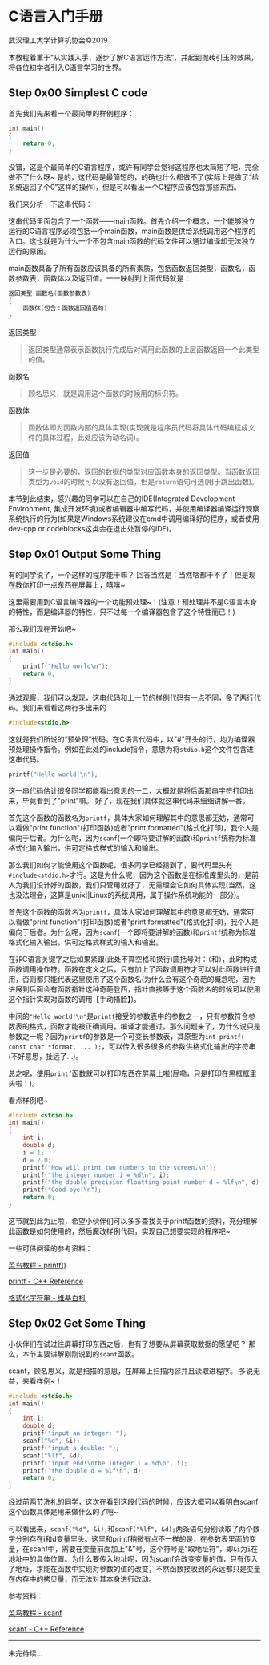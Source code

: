 # C语言入门手册
武汉理工大学计算机协会©2019

本教程着重于“从实践入手，逐步了解C语言运作方法”，并起到抛砖引玉的效果，将各位初学者引入C语言学习的世界。

## Step 0x00 Simplest C code

首先我们先来看一个最简单的样例程序：

```c
int main()
{
    return 0;
}
```

没错，这是个最简单的C语言程序，或许有同学会觉得这程序也太简短了吧，完全做不了什么呀~
是的，这代码是最简短的，的确也什么都做不了(实际上是做了“给系统返回了个0”这样的操作)，但是可以看出一个C程序应该包含那些东西。

我们来分析一下这串代码：

这串代码里面包含了一个函数——main函数。首先介绍一个概念，一个能够独立运行的C语言程序必须包括一个main函数，main函数是供给系统调用这个程序的入口。这也就是为什么一个不包含main函数的代码文件可以通过编译却无法独立运行的原因。

main函数具备了所有函数应该具备的所有素质，包括函数返回类型，函数名，函数参数表，函数体以及返回值。一一映射到上面代码就是：

```c
返回类型 函数名(函数参数表)
{
    函数体(包含：函数返回值语句)
}
```

返回类型
> 返回类型通常表示函数执行完成后对调用此函数的上层函数返回一个此类型的值。

函数名
> 顾名思义，就是调用这个函数的时候用的标识符。

函数体
> 函数体即为函数内部的具体实现(实现就是程序员代码将具体代码编程成文件的具体过程，此处应该为动名词)。

返回值
> 这一步是必要的，返回的数据的类型对应函数本身的返回类型。当函数返回类型为`void`的时候可以没有返回值，但是`return`语句可选(用于跳出函数)。

本节到此结束，感兴趣的同学可以在自己的IDE(Integrated Development Environment, 集成开发环境)或者编辑器中编写代码，并使用编译器编译运行观察系统执行的行为(如果是Windows系统建议在cmd中调用编译好的程序，或者使用dev-cpp or codeblocks这类会在退出处暂停的IDE)。

## Step 0x01 Output Some Thing

有的同学说了，一个这样的程序能干嘛？
回答当然是：当然啥都干不了！但是现在教你打印一点东西在屏幕上，嘻嘻~

这里需要用到C语言编译器的一个功能预处理~！(注意！预处理并不是C语言本身的特性，而是编译器的特性，只不过每一个编译器包含了这个特性而已！)

那么我们现在开始吧~

```c
#include <stdio.h>
int main()
{
    printf("Hello world\n");
    return 0;
}
```

通过观察，我们可以发现，这串代码和上一节的样例代码有一点不同，多了两行代码。我们来看看这两行多出来的：

```c
#include<stdio.h>
```

这就是我们所说的“预处理”代码。在C语言代码中，以"#"开头的行，均为编译器预处理操作指令。例如在此处的include指令，意思为将`stdio.h`这个文件包含进这串代码。

```c
printf("Hello world!\n");
```

这一串代码估计很多同学都能看出意思的一二，大概就是将后面那串字符打印出来，毕竟看到了"print"嘛。
好了，现在我们具体就这串代码来细细讲解一番。

首先这个函数的函数名为`printf`，具体大家如何理解其中的意思都无妨，通常可以看做"print function"(打印函数)或者"print formatted"(格式化打印)，我个人是偏向于后者。为什么呢，因为`scanf`(一个即将要讲解的函数)和`printf`统称为标准格式化输入输出，供可定格式样式的输入和输出。

那么我们如何才能使用这个函数呢，很多同学已经猜到了，要代码里头有`#include<stdio.h>`才行。这是为什么呢，因为这个函数是在标准库里头的，是前人为我们设计好的函数，我们只管用就好了，无需理会它如何具体实现(当然，这也没法理会，这算是unix||Linux的系统调用，属于操作系统功能的一部分)。

首先这个函数的函数名为`printf`，具体大家如何理解其中的意思都无妨，通常可以看做"print function"(打印函数)或者"print formatted"(格式化打印)，我个人是偏向于后者。为什么呢，因为`scanf`(一个即将要讲解的函数)和`printf`统称为标准格式化输入输出，供可定格式样式的输入和输出。

在非C语言关键字之后如果紧跟(此处不算空格和换行)圆括号对：`(`和`)`，此时构成函数调用操作符。函数在定义之后，只有加上了函数调用符才可以对此函数进行调用，否则都只能代表这里使用了这个函数名(为什么会有这个奇葩的概念呢，因为进展到后面会有函数指针这种奇葩登西，指针直接等于这个函数名的时候可以使用这个指针实现对函数的调用【手动捂脸】)。

中间的`"Hello world!\n"`是`printf`接受的参数表中的参数之一，只有参数符合参数表的格式，函数才能被正确调用，编译才能通过。那么问题来了，为什么说只是参数之一呢？因为`printf`的参数是一个可变长参数表，其原型为`int printf( const char *format, ... );`，可以传入很多很多的参数供格式化输出的字符串(不好意思，扯远了...)。

总之呢，使用`printf`函数就可以打印东西在屏幕上啦(屁嘞，只是打印在黑框框里头啦！)。

看点样例吧~

```c
#include <stdio.h>
int main()
{
    int i;
    double d;
    i = 1;
    d = 2.0;
    printf("Now will print two numbers to the screen.\n");
    printf("the integer number i = %d\n", i);
    printf("the double precision floatting point number d = %lf\n", d);
    printf("Good bye!\n");
    return 0;
}
```

这节就到此为止啦，希望小伙伴们可以多多查找关于printf函数的资料，充分理解此函数是如何使用的，然后魔改样例代码，实现自己想要实现的程序吧~

一些可供阅读的参考资料：

[菜鸟教程 - printf()](https://www.runoob.com/cprogramming/c-function-printf.html)

[printf - C++ Reference](http://www.cplusplus.com/reference/cstdio/printf/)

[格式化字符串 - 维基百科](https://zh.wikipedia.org/wiki/%E6%A0%BC%E5%BC%8F%E5%8C%96%E5%AD%97%E7%AC%A6%E4%B8%B2)

## Step 0x02 Get Some Thing

小伙伴们在试过往屏幕打印东西之后，也有了想要从屏幕获取数据的愿望吧？
那么，本节主要讲解刚刚说到的`scanf`函数。

scanf，顾名思义，就是扫描的意思，在屏幕上扫描内容并且读取进程序。
多说无益，来看样例~！

```c
#include <stdio.h>
int main()
{
    int i;
    double d;
    printf("input an integer: ");
    scanf("%d", &i);
    printf("input a double: ");
    scanf("%lf", &d);
    printf("input end!\nthe integer i = %d\n", i);
    printf("the double d = %lf\n", d);
    return 0;
}
```

经过前两节洗礼的同学，这次在看到这段代码的时候，应该大概可以看明白scanf这个函数具体是用来做什么的了吧~

可以看出来，`scanf("%d", &i);`和`scanf("%lf", &d);`两条语句分别读取了两个数字分别存在i和d变量里头。这里和printf稍微有点不一样的是，在参数表里面的变量，在scanf中，需要在变量前面加上"&"号，这个符号是"取地址符"，即`&i`为`i`在地址中的具体位置。为什么要传入地址呢，因为scanf会改变变量的值，只有传入了地址，才能在函数中实现对参数的值的改变，不然函数接收到的永远都只是变量在内存中的拷贝量，而无法对其本身进行改动。

参考资料：

[菜鸟教程 - scanf](https://www.runoob.com/cprogramming/c-function-scanf.html)

[scanf - C++ Reference](http://www.cplusplus.com/reference/cstdio/scanf/)

---

未完待续...

